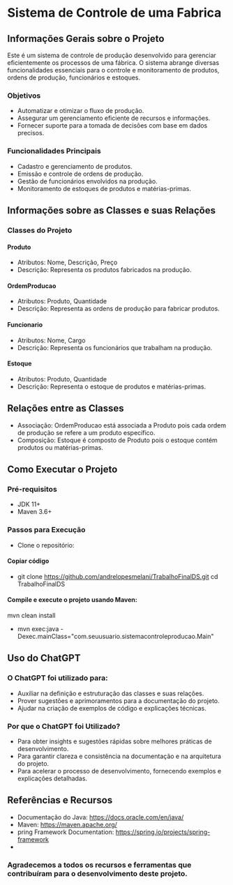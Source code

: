 # Sistema de Controle de uma Fabrica

## Informações Gerais sobre o Projeto

Este é um sistema de controle de produção desenvolvido para gerenciar eficientemente os processos de uma fábrica. O sistema abrange diversas funcionalidades essenciais para o controle e monitoramento de produtos, ordens de produção, funcionários e estoques.

### Objetivos
- Automatizar e otimizar o fluxo de produção.
- Assegurar um gerenciamento eficiente de recursos e informações.
- Fornecer suporte para a tomada de decisões com base em dados precisos.

### Funcionalidades Principais
- Cadastro e gerenciamento de produtos.
- Emissão e controle de ordens de produção.
- Gestão de funcionários envolvidos na produção.
- Monitoramento de estoques de produtos e matérias-primas.

## Informações sobre as Classes e suas Relações
### Classes do Projeto
#### Produto
- Atributos: Nome, Descrição, Preço
- Descrição: Representa os produtos fabricados na produção.
#### OrdemProducao
- Atributos: Produto, Quantidade
- Descrição: Representa as ordens de produção para fabricar produtos.
#### Funcionario
- Atributos: Nome, Cargo
- Descrição: Representa os funcionários que trabalham na produção.
#### Estoque
- Atributos: Produto, Quantidade
- Descrição: Representa o estoque de produtos e matérias-primas.
## Relações entre as Classes
- Associação: OrdemProducao está associada a Produto pois cada ordem de produção se refere a um produto específico.
- Composição: Estoque é composto de Produto pois o estoque contém produtos ou matérias-primas.
## Como Executar o Projeto
### Pré-requisitos
- JDK 11+
- Maven 3.6+
### Passos para Execução
- Clone o repositório:

#### Copiar código
- git clone https://github.com/andrelopesmelani/TrabalhoFinalDS.git
  cd TrabalhoFinalDS
  
#### Compile e execute o projeto usando Maven:

mvn clean install
- mvn exec:java -Dexec.mainClass="com.seuusuario.sistemacontroleproducao.Main"

## Uso do ChatGPT
### O ChatGPT foi utilizado para:
- Auxiliar na definição e estruturação das classes e suas relações.
- Prover sugestões e aprimoramentos para a documentação do projeto.
- Ajudar na criação de exemplos de código e explicações técnicas.

### Por que o ChatGPT foi Utilizado?
- Para obter insights e sugestões rápidas sobre melhores práticas de desenvolvimento.
- Para garantir clareza e consistência na documentação e na arquitetura do projeto.
- Para acelerar o processo de desenvolvimento, fornecendo exemplos e explicações detalhadas.

## Referências e Recursos
- Documentação do Java: https://docs.oracle.com/en/java/
- Maven: https://maven.apache.org/
- pring Framework Documentation: https://spring.io/projects/spring-framework
- 
### Agradecemos a todos os recursos e ferramentas que contribuíram para o desenvolvimento deste projeto.
